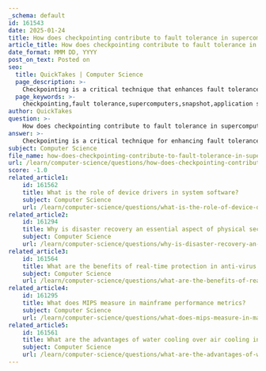 ```yaml
---
_schema: default
id: 161543
date: 2025-01-24
title: How does checkpointing contribute to fault tolerance in supercomputers?
article_title: How does checkpointing contribute to fault tolerance in supercomputers?
date_format: MMM DD, YYYY
post_on_text: Posted on
seo:
  title: QuickTakes | Computer Science
  page_description: >-
    Checkpointing is a critical technique that enhances fault tolerance in supercomputers by saving application states, thus minimizing work loss and maintaining reliability during long-running scientific applications.
  page_keywords: >-
    checkpointing,fault tolerance,supercomputers,snapshot,application state,loss of work,distributed systems,coordinated checkpointing,scalability,overhead management,hardware errors,software bugs,error correction
author: QuickTakes
question: >-
    How does checkpointing contribute to fault tolerance in supercomputers?
answer: >-
    Checkpointing is a critical technique for enhancing fault tolerance in supercomputers, particularly due to the long-running nature of scientific applications that are often executed on these systems. Here’s how checkpointing contributes to fault tolerance:\n\n1. **Snapshot of Application State**: Checkpointing involves saving a snapshot of an application's state at specific intervals during its execution. This snapshot includes all necessary information to restore the application to that point in time. In the event of a failure, the application can be restarted from the last saved checkpoint rather than from the beginning, which significantly reduces the amount of work lost.\n\n2. **Limiting Loss of Work**: By implementing checkpoints, the exposure to loss of work is limited to the time between the last checkpoint and the point of failure. This is particularly important in supercomputing environments where applications may run for extended periods. For instance, if a failure occurs shortly after a checkpoint, only a small amount of computation is lost.\n\n3. **Coordination in Distributed Systems**: In large-scale supercomputers, where multiple processors are involved, coordinated checkpointing is often employed. This technique ensures that all processes reach a consistent state before a checkpoint is taken. This is crucial because it prevents scenarios where some processes are rolled back to an earlier state while others are not, which could lead to inconsistencies and errors.\n\n4. **Scalability and Overhead Management**: The scalability of checkpointing techniques is essential for supercomputers that may utilize hundreds of thousands of processors. Research has shown that while checkpointing introduces some overhead, the benefits in terms of fault tolerance and reduced downtime often outweigh these costs. Techniques are continually being developed to minimize the coordination overhead associated with checkpointing.\n\n5. **Handling Various Fault Sources**: Faults in supercomputers can arise from hardware errors, software bugs, or unexpected runtime conditions. Checkpointing provides a robust mechanism to recover from these diverse fault sources, allowing applications to continue running without significant interruption.\n\n6. **Integration with Other Fault Tolerance Techniques**: Checkpointing can be combined with other fault tolerance strategies, such as error detection and correction mechanisms, to enhance overall system reliability. This multi-layered approach helps in managing the complexities associated with large-scale computing environments.\n\nIn summary, checkpointing is a fundamental technique that enhances fault tolerance in supercomputers by allowing applications to recover from failures efficiently, thereby minimizing the loss of computational work and maintaining system reliability.
subject: Computer Science
file_name: how-does-checkpointing-contribute-to-fault-tolerance-in-supercomputers.md
url: /learn/computer-science/questions/how-does-checkpointing-contribute-to-fault-tolerance-in-supercomputers
score: -1.0
related_article1:
    id: 161562
    title: What is the role of device drivers in system software?
    subject: Computer Science
    url: /learn/computer-science/questions/what-is-the-role-of-device-drivers-in-system-software
related_article2:
    id: 161294
    title: Why is disaster recovery an essential aspect of physical security in computing?
    subject: Computer Science
    url: /learn/computer-science/questions/why-is-disaster-recovery-an-essential-aspect-of-physical-security-in-computing
related_article3:
    id: 161564
    title: What are the benefits of real-time protection in anti-virus utility software?
    subject: Computer Science
    url: /learn/computer-science/questions/what-are-the-benefits-of-realtime-protection-in-antivirus-utility-software
related_article4:
    id: 161295
    title: What does MIPS measure in mainframe performance metrics?
    subject: Computer Science
    url: /learn/computer-science/questions/what-does-mips-measure-in-mainframe-performance-metrics
related_article5:
    id: 161561
    title: What are the advantages of water cooling over air cooling in heat maintenance?
    subject: Computer Science
    url: /learn/computer-science/questions/what-are-the-advantages-of-water-cooling-over-air-cooling-in-heat-maintenance
---
```


&nbsp;